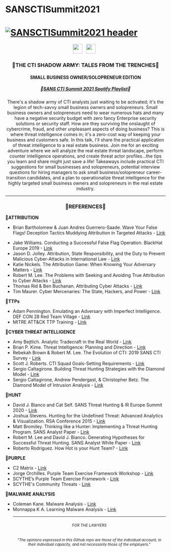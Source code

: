 # SANSCTISummit2021
# [![SANSCTISummit2021 header](https://github.com/ch33r10/BlackHatAsia2020/blob/master/img/bhasia%20github%20banner.png)](https://ch33r10.com)
<p align='center'>
<a href="https://twitter.com/Ch33r10"><img height="30" src="https://github.com/ch33r10/BlackHatAsia2020/blob/master/img/twitter%20blue%20logo.png"></a>&nbsp;&nbsp;
 <a href="https://www.linkedin.com/in/xena-olsen/"><img height="30" src="https://github.com/ch33r10/BlackHatAsia2020/blob/master/img/linkedin%20logo.png"></a>&nbsp;&nbsp;
</p>
<h3 align="center">🏡THE CTI SHADOW ARMY: TALES FROM THE TRENCHES🏡</h3>
<h4 align="center">SMALL BUSINESS OWNER/SOLOPRENEUR EDITION</h4>
<h5 align="center">🎉<a href="https://open.spotify.com/playlist/1BchDbJaikBd09QIhNVXzf">SANS CTI Summit 2021 Spotify Playlist</a>🎉</h5>
<p align="center">There's a shadow army of CTI analysts just waiting to be activated; it's the legion of tech-savvy small business owners and solopreneurs. Small business owners and solopreneurs need to wear numerous hats and many have a negative security budget with zero fancy Enterprise security solutions or security staff. How are they surviving the onslaught of cybercrime, fraud, and other unpleasant aspects of doing business? This is where threat intelligence comes in; it's a zero-cost way of keeping your business and customers safe. In this talk, I'll share the practical application of threat intelligence to a real estate business. Join me for an exciting adventure where we will analyze the real estate threat landscape, perform counter intelligence operations, and create threat actor profiles...the tips you learn and share might just save a life! Takeaways include practical CTI suggestions for small businesses and solopreneurs, potential interview questions for hiring managers to ask small business/solopreneur career-transition candidates, and a plan to operationalize threat intelligence for the highly targeted small business owners and solopreneurs in the real estate industry.</p>
<hr></hr>
<p><h3 align="center">💌<b>REFERENCES</b>💌</h3></p>
<p>🔮<b>ATTRIBUTION</b></p>
<ul>
 <li>Brian Bartholomew & Juan Andres Guerrero-Saade. Wave Your False Flags! Deception Tactics Muddying Attribution in Targeted Attacks - <a href="https://media.kasperskycontenthub.com/wp-content/uploads/sites/43/2017/10/20114955/Bartholomew-GuerreroSaade-VB2016.pdf">Link</a></p>
 <li>Jake Williams. Conducting a Successful False Flag Operation. BlackHat Europe 2019 - <a href="https://youtu.be/W2vBu_Jui9A">Link</a></li>
 <li>Jason D. Jolley. Attribution, State Responsibility, and the Duty to Prevent Malicious Cyber-Attacks in International Law - <a href="https://www.amazon.com/ATTRIBUTION-RESPONSIBILITY-MALICIOUS-CYBER-ATTACKS-INTERNATIONAL-ebook/dp/B07TYJYFYM/ref=sr_1_1?dchild=1&keywords=jason+jolley+attribution&qid=1599458954&sr=8-1">Link</a></li>
 <li>Katie Nickels. The Attribution Game: When Knowing Your Adversary Matters - <a href="https://redcanary.com/blog/apt-attribution-rsa/">Link</a></li>
 <li>Robert M. Lee. The Problems with Seeking and Avoiding True Attribution to Cyber Attacks - <a href="https://www.sans.org/blog/the-problems-with-seeking-and-avoiding-true-attribution-to-cyber-attacks/">Link</a></li>
 <li>Thomas Rid & Ben Buchanan. Attributing Cyber Attacks - <a href="https://ridt.co/d/rid-buchanan-attributing-cyber-attacks.pdf">Link</a></li>
 <li>Tim Maurer. Cyber Mercenaries: The State, Hackers, and Power - <a href="https://www.amazon.com/Cyber-Mercenaries-State-Hackers-Power/dp/110756686X/ref=sr_1_1?dchild=1&keywords=tim+cyber+mercenaries&qid=1599459104&sr=8-1">Link</a></li>
</ul> 
<p>🦾<b>TTPs</b></p>
<ul>
  <li>Adam Pennington. Emulating an Adversary with Imperfect Intelligence. DEF CON 28 Red Team Village - <a href="https://youtu.be/cXlWY3OnjO0">Link</a></li>
 <li>MITRE ATT&CK TTP Training - <a href="https://attack.mitre.org/resources/training/cti/">Link</a></li>
</ul>
<p>💋<b>CYBER THREAT INTELLIGENCE</b></p>
<ul>
 <li>Amy Bejtlich. Analytic Tradecraft in the Real World - <a href="https://youtu.be/MWJZsW9HooY">Link</a></li>
 <li>Brian P. Kime. Threat Intelligence: Planning and Direction - <a href="https://www.sans.org/reading-room/whitepapers/threatintelligence/threat-intelligence-planning-direction-36857">Link</a></li>
 <li>Rebekah Brown & Robert M. Lee. The Evolution of CTI: 2019 SANS CTI Survey - <a href="https://www.sans.org/reading-room/whitepapers/threats/paper/38790#:~:text=SANS%20has%20been%20tracking%20the,its%20applications%20in%20information%20security.&text=While%20the%20use%20of%20CTI,size%2Dfits%2Dall%20approach">Link</a></li>
 <li>Scott J. Roberts. CTI Squad Goals-Setting Requirements - <a href="https://medium.com/@sroberts/cti-squadgoals-setting-requirements-41bcb63db918">Link</a></li>
 <li>Sergio Caltagirone. Building Threat Hunting Strategies with the Diamond Model - <a href="http://www.activeresponse.org/building-threat-hunting-strategy-with-the-diamond-model/">Link</a></li>
 <li>Sergio Caltagirone, Andrew Pendergast, & Christopher Betz. The Diamond Model of Intrusion Analysis - <a href="https://apps.dtic.mil/dtic/tr/fulltext/u2/a586960.pdf">Link</a></li>  
</ul>
<p>💅<b>HUNT</b></p>
<ul>
 <li>David J. Bianco and Cat Self. SANS Threat Hunting & IR Europe Summit 2020 - <a href="https://youtu.be/HInxsRyYCK4">Link</a></li>
 <li>Joshua Stevens. Hunting for the Undefined Threat: Advanced Analytics & Visualization. RSA Conference 2015 - <a href="https://docs.huihoo.com/rsaconference/usa-2015/anf-w04-hunting-the-undefined-threat-advanced-analytics-visualization.pdf">Link</a></li>
 <li>Matt Bromiley. Thinking like a Hunter: Implementing a Threat Hunting Program. SANS Analyst Paper - <a href="https://www.sans.org/reading-room/whitepapers/analyst/thinking-hunter-implementing-threat-hunting-program-38923">Link</a></li>
 <li>Robert M. Lee and David J. Bianco. Generating Hypotheses for Successful Threat Hunting. SANS Analyst White Paper - <a href="https://www.sans.org/reading-room/whitepapers/threats/generating-hypotheses-successful-threat-hunting-37172">Link</a></li>
   <li>Roberto Rodriguez. How Hot is your Hunt Team? - <a href="https://cyberwardog.blogspot.com/2017/07/how-hot-is-your-hunt-team.html">Link</a></li>
  </ul>
<p>🦄<b>PURPLE</b></p>
<ul>
  <li>C2 Matrix - <a href="https://www.thec2matrix.com">Link</a></li>
  <li>Jorge Orchilles. Purple Team Exercise Framework Workshop - <a href="https://www.scythe.io/library/ptef-workshop">Link</a></li>
 <li>SCYTHE’s Purple Team Exercise Framework - <a href="https://www.scythe.io/ptef">Link</a></li>
  <li>SCYTHE's Community Threats - <a href="https://github.com/scythe-io/community-threats">Link</a></li>
 </ul>
 <p>👾<b>MALWARE ANALYSIS</b></p>
 <ul>
 <li>Coleman Kane. Malware Analysis - <a href="https://class.malware.re/">Link</a></li>
 <li>Monnappa K A. Learning Malware Analysis - <a href="https://www.amazon.com/Learning-Malware-Analysis-techniques-investigate-ebook/dp/B073D49Q6W">Link</a></li>
<hr></hr>
<h6 align="center"><small>FOR THE LAWYERS</small></h6>
<h6 align="center"><sub>"The opinions expressed in this Github repo are those of the individual account, in their individual capacity, and not necessarily those of the employers."</sub></h6>


